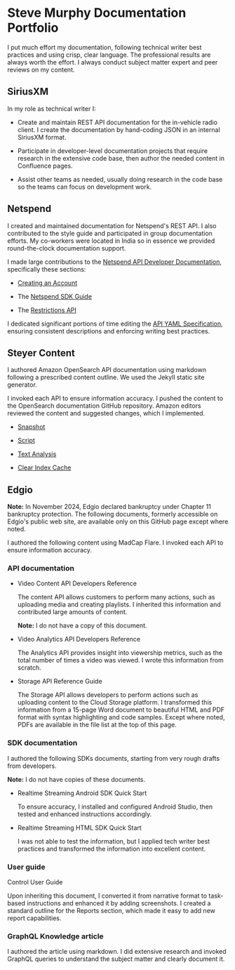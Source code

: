 # Steve Murphy Documentation Portfolio

I put much effort my documentation, following technical writer best practices and using crisp, clear language. The professional results are always worth the effort. I always conduct subject matter expert and peer reviews on my content.

## SiriusXM

In my role as technical writer I:

* Create and maintain REST API documentation for the in-vehicle radio client. I create the documentation by hand-coding JSON in an internal SiriusXM format.

* Participate in developer-level documentation projects that require research in the extensive code base, then author the needed content in Confluence pages. 

* Assist other teams as needed, usually doing research in the code base so the teams can focus on development work.

## Netspend

I created and maintained documentation for Netspend's REST API. I also contributed to the style guide and participated in group documentation efforts. My co-workers were located in India so in essence we provided round-the-clock documentation support. 

I made large contributions to the [Netspend API Developer Documentation](https://docs.developer.netspend.com/), specifically these sections:

* [Creating an Account](https://docs.developer.netspend.com/docs/create-an-account-on-the-developer-portal)

* The [Netspend SDK Guide](https://docs.developer.netspend.com/docs/sample-scenarios)

* The [Restrictions API](https://docs.developer.netspend.com/reference/restrictions-1)


I dedicated significant portions of time editing the [API YAML Specification](https://docs.developer.netspend.com/openapi/64b827157f32310023e502f6), ensuring consistent descriptions and enforcing writing best practices.


## Steyer Content 

I authored Amazon OpenSearch API documentation using markdown following a prescribed content outline. We used the Jekyll static site generator.

I invoked each API to ensure information accuracy. I pushed the content to the OpenSearch documentation GitHub repository. Amazon editors reviewed the content and suggested changes, which I implemented.

* [Snapshot](https://opensearch.org/docs/latest/api-reference/snapshots/index/)

* [Script](https://opensearch.org/docs/latest/api-reference/script-apis/index/)

* [Text Analysis](https://opensearch.org/docs/latest/analyzers/)

* [Clear Index Cache](https://opensearch.org/docs/latest/api-reference/index-apis/clear-index-cache/)

## Edgio

**Note:** In November 2024, Edgio declared bankruptcy under Chapter 11 bankruptcy protection. The following documents, formerly accessible on Edgio's public web site, are available only on this GitHub page except where noted.

I authored the following content using MadCap Flare. I invoked each API to ensure information accuracy. 

### API documentation

* Video Content API Developers Reference

    The content API allows customers to perform many actions, such as uploading media and creating playlists. I inherited this information and contributed large amounts of content. 

    **Note:** I do not have a copy of this document.

* Video Analytics API Developers Reference

    The Analytics API provides insight into viewership metrics, such as the total number of times a video was viewed. I wrote this information from scratch. 

* Storage API Reference Guide

    The Storage API allows developers to perform actions such as uploading content to the Cloud Storage platform. I transformed this information from a 15-page Word document to beautiful HTML and PDF format with syntax highlighting and code samples. Except where noted, PDFs are available in the file list at the top of this page.

### SDK documentation

I authored the following SDKs documents, starting from very rough drafts from developers.

**Note:** I do not have copies of these documents.

* Realtime Streaming Android SDK Quick Start

    To ensure accuracy, I installed and configured Android Studio, then tested and enhanced instructions accordingly.

* Realtime Streaming HTML SDK Quick Start

    I was not able to test the information, but I applied tech writer best practices and transformed the information into excellent content.

### User guide

Control User Guide

Upon inheriting this document, I converted it from narrative format to task-based instructions and enhanced it by adding screenshots. I created a standard outline for the Reports section, which made it easy to add new report capabilities.  

### GraphQL Knowledge article

I authored the article using markdown. I did extensive research and invoked GraphQL queries to understand the subject matter and clearly document it. 